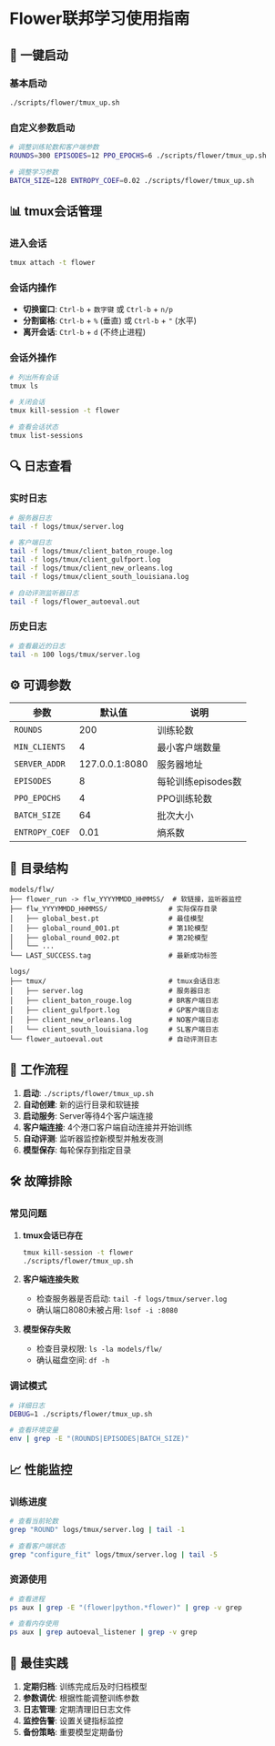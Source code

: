 # Flower联邦学习使用指南

## 🚀 一键启动

### 基本启动
```bash
./scripts/flower/tmux_up.sh
```

### 自定义参数启动
```bash
# 调整训练轮数和客户端参数
ROUNDS=300 EPISODES=12 PPO_EPOCHS=6 ./scripts/flower/tmux_up.sh

# 调整学习参数
BATCH_SIZE=128 ENTROPY_COEF=0.02 ./scripts/flower/tmux_up.sh
```

## 📊 tmux会话管理

### 进入会话
```bash
tmux attach -t flower
```

### 会话内操作
- **切换窗口**: `Ctrl-b` + `数字键` 或 `Ctrl-b` + `n/p`
- **分割窗格**: `Ctrl-b` + `%` (垂直) 或 `Ctrl-b` + `"` (水平)
- **离开会话**: `Ctrl-b` + `d` (不终止进程)

### 会话外操作
```bash
# 列出所有会话
tmux ls

# 关闭会话
tmux kill-session -t flower

# 查看会话状态
tmux list-sessions
```

## 🔍 日志查看

### 实时日志
```bash
# 服务器日志
tail -f logs/tmux/server.log

# 客户端日志
tail -f logs/tmux/client_baton_rouge.log
tail -f logs/tmux/client_gulfport.log
tail -f logs/tmux/client_new_orleans.log
tail -f logs/tmux/client_south_louisiana.log

# 自动评测监听器日志
tail -f logs/flower_autoeval.out
```

### 历史日志
```bash
# 查看最近的日志
tail -n 100 logs/tmux/server.log
```

## ⚙️ 可调参数

| 参数 | 默认值 | 说明 |
|------|--------|------|
| `ROUNDS` | 200 | 训练轮数 |
| `MIN_CLIENTS` | 4 | 最小客户端数量 |
| `SERVER_ADDR` | 127.0.0.1:8080 | 服务器地址 |
| `EPISODES` | 8 | 每轮训练episodes数 |
| `PPO_EPOCHS` | 4 | PPO训练轮数 |
| `BATCH_SIZE` | 64 | 批次大小 |
| `ENTROPY_COEF` | 0.01 | 熵系数 |

## 📁 目录结构

```
models/flw/
├── flower_run -> flw_YYYYMMDD_HHMMSS/  # 软链接，监听器监控
├── flw_YYYYMMDD_HHMMSS/               # 实际保存目录
│   ├── global_best.pt                 # 最佳模型
│   ├── global_round_001.pt            # 第1轮模型
│   ├── global_round_002.pt            # 第2轮模型
│   └── ...
└── LAST_SUCCESS.tag                   # 最新成功标签

logs/
├── tmux/                              # tmux会话日志
│   ├── server.log                     # 服务器日志
│   ├── client_baton_rouge.log         # BR客户端日志
│   ├── client_gulfport.log            # GP客户端日志
│   ├── client_new_orleans.log         # NO客户端日志
│   └── client_south_louisiana.log     # SL客户端日志
└── flower_autoeval.out                # 自动评测日志
```

## 🔄 工作流程

1. **启动**: `./scripts/flower/tmux_up.sh`
2. **自动创建**: 新的运行目录和软链接
3. **启动服务**: Server等待4个客户端连接
4. **客户端连接**: 4个港口客户端自动连接并开始训练
5. **自动评测**: 监听器监控新模型并触发夜测
6. **模型保存**: 每轮保存到指定目录

## 🛠️ 故障排除

### 常见问题

1. **tmux会话已存在**
   ```bash
   tmux kill-session -t flower
   ./scripts/flower/tmux_up.sh
   ```

2. **客户端连接失败**
   - 检查服务器是否启动: `tail -f logs/tmux/server.log`
   - 确认端口8080未被占用: `lsof -i :8080`

3. **模型保存失败**
   - 检查目录权限: `ls -la models/flw/`
   - 确认磁盘空间: `df -h`

### 调试模式
```bash
# 详细日志
DEBUG=1 ./scripts/flower/tmux_up.sh

# 查看环境变量
env | grep -E "(ROUNDS|EPISODES|BATCH_SIZE)"
```

## 📈 性能监控

### 训练进度
```bash
# 查看当前轮数
grep "ROUND" logs/tmux/server.log | tail -1

# 查看客户端状态
grep "configure_fit" logs/tmux/server.log | tail -5
```

### 资源使用
```bash
# 查看进程
ps aux | grep -E "(flower|python.*flower)" | grep -v grep

# 查看内存使用
ps aux | grep autoeval_listener | grep -v grep
```

## 🎯 最佳实践

1. **定期归档**: 训练完成后及时归档模型
2. **参数调优**: 根据性能调整训练参数
3. **日志管理**: 定期清理旧日志文件
4. **监控告警**: 设置关键指标监控
5. **备份策略**: 重要模型定期备份 